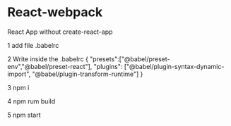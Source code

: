 # React-webpack
React App without create-react-app

1 add file .babelrc

2 Write inside the .babelrc
{
  "presets":["@babel/preset-env","@babel/preset-react"],
  "plugins": ["@babel/plugin-syntax-dynamic-import",
  "@babel/plugin-transform-runtime"]
}

3 npm i

4 npm rum build

5 npm start

